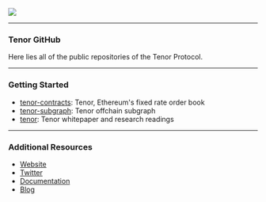 ![](https://github.com/user-attachments/assets/4af98516-2c58-4b26-9add-543cdd441ed6)

---
### Tenor GitHub

Here lies all of the public repositories of the Tenor Protocol.

---

### Getting Started

- [tenor-contracts](https://github.com/Shippoor-Labs/tenor-contracts): Tenor, Ethereum's fixed rate order book
- [tenor-subgraph](https://github.com/Shippooor-Labs/tenor-subgraph): Tenor offchain subgraph
- [tenor](https://github.com/Shippooor-Labs/tenor): Tenor whitepaper and research readings

---

### Additional Resources

- [Website](https://tenor.finance/)
- [Twitter](https://twitter.com/TenorFinance)
- [Documentation](https://docs.tenor.finance/)
- [Blog](https://blog.tenor.finance/)
